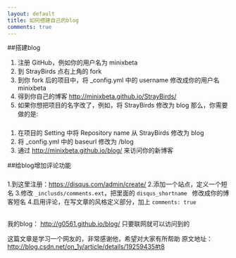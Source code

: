 ```yaml
---
layout: default
title: 如何搭建自己的blog
comments: true
---
```



##搭建blog
1. 注册 GitHub，例如你的用户名为 minixbeta
2. 到 StrayBirds 点右上角的 fork
3. 到你 fork 后的项目中，将 _config.yml 中的 username 修改成你的用户名 minixbeta
4. 得到你自己的博客 http://minixbeta.github.io/StrayBirds/
5. 如果你想把项目的名字改了，例如，将 StrayBirds 修改为 blog 那么，你需要做的是:
  ###
   1. 在项目的 Setting 中将 Repository name 从 StrayBirds 修改为 blog
   2. 将 _config.yml 中的 baseurl 修改为 /blog
   3. 通过 http://minixbeta.github.io/blog/ 来访问你的新博客

##给blog增加评论功能
  ###
   1.到这里注册：https://disqus.com/admin/create/ 
   2.添加一个站点，定义一个短名
   3.修改 `_inclusds/comments.ext`，把里面的 `disqus_shortname ` 修改成你的博客短名
   4.启用评论，在写文章的风格定义部分，加上 `comments: true` 
##
我的blog： http://g0561.github.io/blog/  只要联网就可以访问到的

这篇文章是学习一个网友的，非常感谢他，希望对大家有所帮助
原文地址：http://blog.csdn.net/on_1y/article/details/19259435#t8
